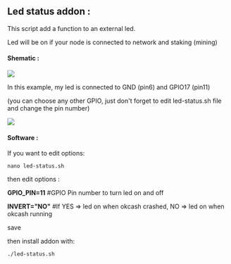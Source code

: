 ## Led status addon :
This script add a function to an external led.

Led will be on if your node is connected to network and staking (mining)

#### Shematic :
![](https://raw.githubusercontent.com/wareck/okcash_node_raspberry/master/docs/images/led_status.png)

In this example, my led is connected to GND (pin6) and GPIO17 (pin11)

(you can choose any other GPIO, just don't forget to edit led-status.sh file and change the pin number)

![](https://raw.githubusercontent.com/wareck/okcash_node_raspberry/master/docs/images/Raspberry-Pi-GPIO-Layout-Model-B-Plus-rotated.png)

#### Software :
If you want to edit options:
```shell
nano led-status.sh
```

then edit options :

**GPIO_PIN=11**     #GPIO Pin number to turn led on and off

**INVERT="NO"**     #If YES => led on when okcash crashed, NO => led on when okcash running


save 

then install addon with:
```shell
./led-status.sh
```
